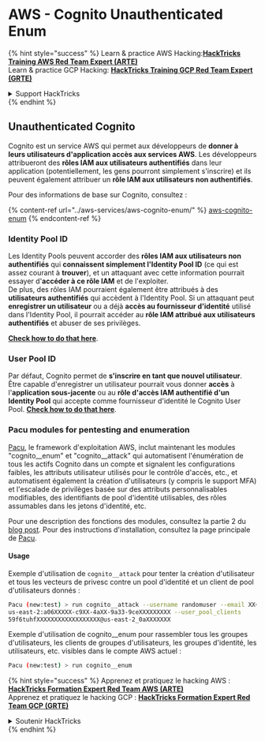 # AWS - Cognito Unauthenticated Enum

{% hint style="success" %}
Learn & practice AWS Hacking:<img src="../../../.gitbook/assets/image (1) (1) (1) (1).png" alt="" data-size="line">[**HackTricks Training AWS Red Team Expert (ARTE)**](https://training.hacktricks.xyz/courses/arte)<img src="../../../.gitbook/assets/image (1) (1) (1) (1).png" alt="" data-size="line">\
Learn & practice GCP Hacking: <img src="../../../.gitbook/assets/image (2) (1).png" alt="" data-size="line">[**HackTricks Training GCP Red Team Expert (GRTE)**<img src="../../../.gitbook/assets/image (2) (1).png" alt="" data-size="line">](https://training.hacktricks.xyz/courses/grte)

<details>

<summary>Support HackTricks</summary>

* Check the [**subscription plans**](https://github.com/sponsors/carlospolop)!
* **Join the** 💬 [**Discord group**](https://discord.gg/hRep4RUj7f) or the [**telegram group**](https://t.me/peass) or **follow** us on **Twitter** 🐦 [**@hacktricks\_live**](https://twitter.com/hacktricks_live)**.**
* **Share hacking tricks by submitting PRs to the** [**HackTricks**](https://github.com/carlospolop/hacktricks) and [**HackTricks Cloud**](https://github.com/carlospolop/hacktricks-cloud) github repos.

</details>
{% endhint %}

## Unauthenticated Cognito

Cognito est un service AWS qui permet aux développeurs de **donner à leurs utilisateurs d'application accès aux services AWS**. Les développeurs attribueront des **rôles IAM aux utilisateurs authentifiés** dans leur application (potentiellement, les gens pourront simplement s'inscrire) et ils peuvent également attribuer un **rôle IAM aux utilisateurs non authentifiés**.

Pour des informations de base sur Cognito, consultez :

{% content-ref url="../aws-services/aws-cognito-enum/" %}
[aws-cognito-enum](../aws-services/aws-cognito-enum/)
{% endcontent-ref %}

### Identity Pool ID

Les Identity Pools peuvent accorder des **rôles IAM aux utilisateurs non authentifiés** qui **connaissent simplement l'Identity Pool ID** (ce qui est assez courant à **trouver**), et un attaquant avec cette information pourrait essayer d'**accéder à ce rôle IAM** et de l'exploiter.\
De plus, des rôles IAM pourraient également être attribués à des **utilisateurs authentifiés** qui accèdent à l'Identity Pool. Si un attaquant peut **enregistrer un utilisateur** ou a déjà **accès au fournisseur d'identité** utilisé dans l'Identity Pool, il pourrait accéder au **rôle IAM attribué aux utilisateurs authentifiés** et abuser de ses privilèges.

[**Check how to do that here**](../aws-services/aws-cognito-enum/cognito-identity-pools.md).

### User Pool ID

Par défaut, Cognito permet de **s'inscrire en tant que nouvel utilisateur**. Être capable d'enregistrer un utilisateur pourrait vous donner **accès** à l'**application sous-jacente** ou au **rôle d'accès IAM authentifié d'un Identity Pool** qui accepte comme fournisseur d'identité le Cognito User Pool. [**Check how to do that here**](../aws-services/aws-cognito-enum/cognito-user-pools.md#registration).

### Pacu modules for pentesting and enumeration

[Pacu](https://github.com/RhinoSecurityLabs/pacu), le framework d'exploitation AWS, inclut maintenant les modules "cognito\_\_enum" et "cognito\_\_attack" qui automatisent l'énumération de tous les actifs Cognito dans un compte et signalent les configurations faibles, les attributs utilisateur utilisés pour le contrôle d'accès, etc., et automatisent également la création d'utilisateurs (y compris le support MFA) et l'escalade de privilèges basée sur des attributs personnalisables modifiables, des identifiants de pool d'identité utilisables, des rôles assumables dans les jetons d'identité, etc.

Pour une description des fonctions des modules, consultez la partie 2 du [blog post](https://rhinosecuritylabs.com/aws/attacking-aws-cognito-with-pacu-p2). Pour des instructions d'installation, consultez la page principale de [Pacu](https://github.com/RhinoSecurityLabs/pacu).

#### Usage

Exemple d'utilisation de `cognito__attack` pour tenter la création d'utilisateur et tous les vecteurs de privesc contre un pool d'identité et un client de pool d'utilisateurs donnés :
```bash
Pacu (new:test) > run cognito__attack --username randomuser --email XX+sdfs2@gmail.com --identity_pools
us-east-2:a06XXXXX-c9XX-4aXX-9a33-9ceXXXXXXXXX --user_pool_clients
59f6tuhfXXXXXXXXXXXXXXXXXX@us-east-2_0aXXXXXXX
```
Exemple d'utilisation de cognito\_\_enum pour rassembler tous les groupes d'utilisateurs, les clients de groupes d'utilisateurs, les groupes d'identité, les utilisateurs, etc. visibles dans le compte AWS actuel :
```bash
Pacu (new:test) > run cognito__enum
```
{% hint style="success" %}
Apprenez et pratiquez le hacking AWS :<img src="../../../.gitbook/assets/image (1) (1) (1) (1).png" alt="" data-size="line">[**HackTricks Formation Expert Red Team AWS (ARTE)**](https://training.hacktricks.xyz/courses/arte)<img src="../../../.gitbook/assets/image (1) (1) (1) (1).png" alt="" data-size="line">\
Apprenez et pratiquez le hacking GCP : <img src="../../../.gitbook/assets/image (2) (1).png" alt="" data-size="line">[**HackTricks Formation Expert Red Team GCP (GRTE)**<img src="../../../.gitbook/assets/image (2) (1).png" alt="" data-size="line">](https://training.hacktricks.xyz/courses/grte)

<details>

<summary>Soutenir HackTricks</summary>

* Consultez les [**plans d'abonnement**](https://github.com/sponsors/carlospolop)!
* **Rejoignez le** 💬 [**groupe Discord**](https://discord.gg/hRep4RUj7f) ou le [**groupe telegram**](https://t.me/peass) ou **suivez** nous sur **Twitter** 🐦 [**@hacktricks\_live**](https://twitter.com/hacktricks_live)**.**
* **Partagez des astuces de hacking en soumettant des PR aux** [**HackTricks**](https://github.com/carlospolop/hacktricks) et [**HackTricks Cloud**](https://github.com/carlospolop/hacktricks-cloud) dépôts github.

</details>
{% endhint %}
